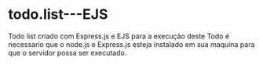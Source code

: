 # todo.list---EJS
Todo list criado com Express.js e EJS para a execução deste Todo é necessario que o node.js e Express.js esteja instalado em sua maquina para que o servidor possa ser executado.

